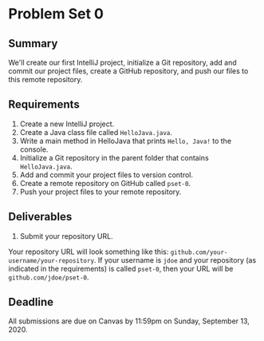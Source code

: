 # Problem Set 0

## **Summary**

We'll create our first IntelliJ project, initialize a Git repository, add and commit our project files, create a GitHub repository, and push our files to this remote repository.

## Requirements

1. Create a new IntelliJ project.
2. Create a Java class file called `HelloJava.java`.
3. Write a main method in HelloJava that prints `Hello, Java!` to the console.
4. Initialize a Git repository in the parent folder that contains `HelloJava.java`.
5. Add and commit your project files to version control.
6. Create a remote repository on GitHub called `pset-0`.
7. Push your project files to your remote repository.

## Deliverables

1. Submit your repository URL.

Your repository URL will look something like this: `github.com/your-username/your-repository`. If your username is `jdoe` and your repository \(as indicated in the requirements\) is called `pset-0`, then your URL will be `github.com/jdoe/pset-0`.

## Deadline

All submissions are due on Canvas by 11:59pm on Sunday, September 13, 2020.



